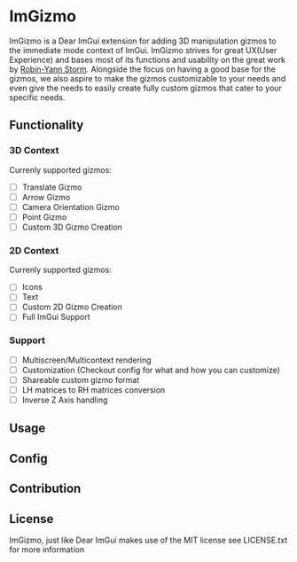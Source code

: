 # ImGizmo

ImGizmo is a Dear ImGui extension for adding 3D manipulation gizmos to the immediate mode context of ImGui. ImGizmo strives for great UX(User Experience) and bases most of its functions and usability on the great work by [Robin-Yann Storm](https://rystorm.com/blog/translate-gizmo-design). Alongside the focus on having a good base for the gizmos, we also aspire to make the gizmos customizable to your needs and even give the needs to easily create fully custom gizmos that cater to your specific needs.

## Functionality

### 3D Context

Currenly supported gizmos:

- [ ] Translate Gizmo
- [ ] Arrow Gizmo
- [ ] Camera Orientation Gizmo
- [ ] Point Gizmo
- [ ] Custom 3D Gizmo Creation

### 2D Context

Currenly supported gizmos:

- [ ] Icons
- [ ] Text
- [ ] Custom 2D Gizmo Creation
- [ ] Full ImGui Support

### Support

- [ ] Multiscreen/Multicontext rendering
- [ ] Customization (Checkout config for what and how you can customize)
- [ ] Shareable custom gizmo format
- [ ] LH matrices to RH matrices conversion
- [ ] Inverse Z Axis handling

## Usage

## Config

## Contribution

## License

ImGizmo, just like Dear ImGui makes use of the MIT license see LICENSE.txt for more information

